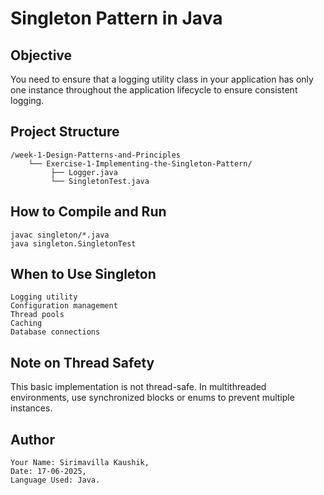 #  Singleton Pattern in Java
   ##  Objective
  You need to ensure that a logging utility class in your application has only one instance throughout the application lifecycle to ensure consistent logging.

   ##  Project Structure
    /week-1-Design-Patterns-and-Principles
        └── Exercise-1-Implementing-the-Singleton-Pattern/
             ├── Logger.java 
             └── SingletonTest.java 
    
   ##  How to Compile and Run
    javac singleton/*.java
    java singleton.SingletonTest

  ## When to Use Singleton
    Logging utility
    Configuration management
    Thread pools
    Caching
    Database connections

 ## Note on Thread Safety
This basic implementation is not thread-safe. In multithreaded environments, use synchronized blocks or enums to prevent multiple instances.

   ## Author
    Your Name: Sirimavilla Kaushik,
    Date: 17-06-2025,
    Language Used: Java.

